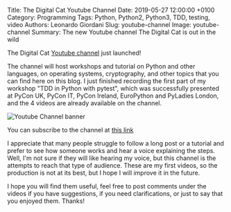 Title: The Digital Cat Youtube Channel
Date: 2019-05-27 12:00:00 +0100
Category: Programming
Tags: Python, Python2, Python3, TDD, testing, video
Authors: Leonardo Giordani
Slug: youtube-channel
Image: youtube-channel
Summary: The new Youtube channel The Digital Cat is out in the wild

The Digital Cat [Youtube channel](https://www.youtube.com/channel/UCJ70w0WzWjWerpk3utRcAKA) just launched!

The channel will host workshops and tutorial on Python and other languages, on operating systems, cryptography, and other topics that you can find here on this blog. I just finished recording the first part of my workshop "TDD in Python with pytest", which was successfully presented at PyCon UK, PyCon IT, PyCon Ireland, EuroPython and PyLadies London, and the 4 videos are already available on the channel.

<div class="big-image">
<img src="/images/global/banner_large.jpg" alt="Youtube Channel banner" />
</div>

You can subscribe to the channel at [this link](https://www.youtube.com/channel/UCJ70w0WzWjWerpk3utRcAKA)

I appreciate that many people struggle to follow a long post or a tutorial and prefer to see how someone works and hear a voice explaining the steps. Well, I'm not sure if they will like hearing my voice, but this channel is the attempts to reach that type of audience. These are my first videos, so the production is not at its best, but I hope I will improve it in the future.

I hope you will find them useful, feel free to post comments under the videos if you have suggestions, if you need clarifications, or just to say that you enjoyed them. Thanks!